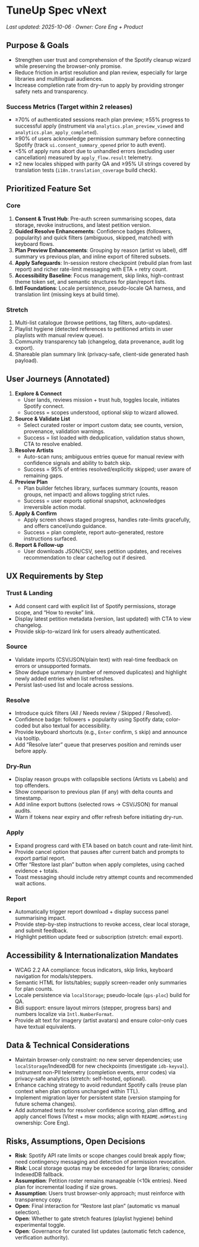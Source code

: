 # TuneUp Spec vNext

_Last updated: 2025-10-06 · Owner: Core Eng + Product_

## Purpose & Goals

- Strengthen user trust and comprehension of the Spotify cleanup wizard while preserving the browser-only promise.
- Reduce friction in artist resolution and plan review, especially for large libraries and multilingual audiences.
- Increase completion rate from dry-run to apply by providing stronger safety nets and transparency.

### Success Metrics (Target within 2 releases)

- ≥70% of authenticated sessions reach plan preview; ≥55% progress to successful apply (instrument via `analytics.plan_preview_viewed` and `analytics.plan_apply_completed`).
- ≥90% of users acknowledge permission summary before connecting Spotify (track `ui.consent_summary_opened` prior to auth event).
- <5% of apply runs abort due to unhandled errors (excluding user cancellation) measured by `apply_flow.result` telemetry.
- ≥2 new locales shipped with parity QA and ≥95% UI strings covered by translation tests (`i18n.translation_coverage` build check).

## Prioritized Feature Set

### Core

1. **Consent & Trust Hub**: Pre-auth screen summarising scopes, data storage, revoke instructions, and latest petition version.
2. **Guided Resolve Enhancements**: Confidence badges (followers, popularity) and quick filters (ambiguous, skipped, matched) with keyboard flows.
3. **Plan Preview Enhancements**: Grouping by reason (artist vs label), diff summary vs previous plan, and inline export of filtered subsets.
4. **Apply Safeguards**: In-session restore checkpoint (rebuild plan from last report) and richer rate-limit messaging with ETA + retry count.
5. **Accessibility Baseline**: Focus management, skip links, high-contrast theme token set, and semantic structures for plan/report lists.
6. **Intl Foundations**: Locale persistence, pseudo-locale QA harness, and translation lint (missing keys at build time).

### Stretch

1. Multi-list catalogue (browse petitions, tag filters, auto-updates).
2. Playlist hygiene (detected references to petitioned artists in user playlists with manual review queue).
3. Community transparency tab (changelog, data provenance, audit log export).
4. Shareable plan summary link (privacy-safe, client-side generated hash payload).

## User Journeys (Annotated)

1. **Explore & Connect**
   - User lands, reviews mission + trust hub, toggles locale, initiates Spotify connect.
   - Success = scopes understood, optional skip to wizard allowed.
2. **Source & Validate List**
   - Select curated roster or import custom data; see counts, version, provenance, validation warnings.
   - Success = list loaded with deduplication, validation status shown, CTA to resolve enabled.
3. **Resolve Artists**
   - Auto-scan runs; ambiguous entries queue for manual review with confidence signals and ability to batch skip.
   - Success = 95% of entries resolved/explicitly skipped; user aware of remaining gaps.
4. **Preview Plan**
   - Plan builder fetches library, surfaces summary (counts, reason groups, net impact) and allows toggling strict rules.
   - Success = user exports optional snapshot, acknowledges irreversible action modal.
5. **Apply & Confirm**
   - Apply screen shows staged progress, handles rate-limits gracefully, and offers cancel/undo guidance.
   - Success = plan complete, report auto-generated, restore instructions surfaced.
6. **Report & Follow-up**
   - User downloads JSON/CSV, sees petition updates, and receives recommendation to clear cache/log out if desired.

## UX Requirements by Step

### Trust & Landing

- Add consent card with explicit list of Spotify permissions, storage scope, and “How to revoke” link.
- Display latest petition metadata (version, last updated) with CTA to view changelog.
- Provide skip-to-wizard link for users already authenticated.

### Source

- Validate imports (CSV/JSON/plain text) with real-time feedback on errors or unsupported formats.
- Show dedupe summary (number of removed duplicates) and highlight newly added entries when list refreshes.
- Persist last-used list and locale across sessions.

### Resolve

- Introduce quick filters (All / Needs review / Skipped / Resolved).
- Confidence badge: followers + popularity using Spotify data; color-coded but also textual for accessibility.
- Provide keyboard shortcuts (e.g., `Enter` confirm, `S` skip) and announce via tooltip.
- Add “Resolve later” queue that preserves position and reminds user before apply.

### Dry-Run

- Display reason groups with collapsible sections (Artists vs Labels) and top offenders.
- Show comparison to previous plan (if any) with delta counts and timestamp.
- Add inline export buttons (selected rows → CSV/JSON) for manual audits.
- Warn if tokens near expiry and offer refresh before initiating dry-run.

### Apply

- Expand progress card with ETA based on batch count and rate-limit hint.
- Provide cancel option that pauses after current batch and prompts to export partial report.
- Offer “Restore last plan” button when apply completes, using cached evidence + totals.
- Toast messaging should include retry attempt counts and recommended wait actions.

### Report

- Automatically trigger report download + display success panel summarising impact.
- Provide step-by-step instructions to revoke access, clear local storage, and submit feedback.
- Highlight petition update feed or subscription (stretch: email export).

## Accessibility & Internationalization Mandates

- WCAG 2.2 AA compliance: focus indicators, skip links, keyboard navigation for modals/steppers.
- Semantic HTML for lists/tables; supply screen-reader only summaries for plan counts.
- Locale persistence via `localStorage`; pseudo-locale (`qps-ploc`) build for QA.
- Bidi support: ensure layout mirrors (stepper, progress bars) and numbers localize via `Intl.NumberFormat`.
- Provide alt text for imagery (artist avatars) and ensure color-only cues have textual equivalents.

## Data & Technical Considerations

- Maintain browser-only constraint: no new server dependencies; use `localStorage`/IndexedDB for new checkpoints (investigate `idb-keyval`).
- Instrument non-PII telemetry (completion events, error codes) via privacy-safe analytics (stretch: self-hosted, optional).
- Enhance caching strategy to avoid redundant Spotify calls (reuse plan context when plan options unchanged within TTL).
- Implement migration layer for persistent state (version stamping for future schema changes).
- Add automated tests for resolver confidence scoring, plan diffing, and apply cancel flows (Vitest + msw mocks; align with `README.md#testing` ownership: Core Eng).

## Risks, Assumptions, Open Decisions

- **Risk**: Spotify API rate limits or scope changes could break apply flow; need contingency messaging and detection of permission revocation.
- **Risk**: Local storage quotas may be exceeded for large libraries; consider IndexedDB fallback.
- **Assumption**: Petition roster remains manageable (<10k entries). Need plan for incremental loading if size grows.
- **Assumption**: Users trust browser-only approach; must reinforce with transparency copy.
- **Open**: Final interaction for “Restore last plan” (automatic vs manual selection).
- **Open**: Whether to gate stretch features (playlist hygiene) behind experimental toggle.
- **Open**: Governance for curated list updates (automatic fetch cadence, verification authority).
